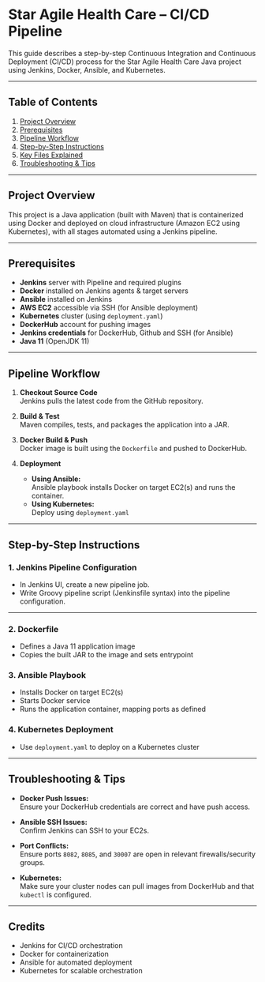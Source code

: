 # Star Agile Health Care – CI/CD Pipeline

This guide describes a step-by-step Continuous Integration and Continuous Deployment (CI/CD) process for the Star Agile Health Care Java project using Jenkins, Docker, Ansible, and Kubernetes.

---

## Table of Contents

1. [Project Overview](#project-overview)
2. [Prerequisites](#prerequisites)
3. [Pipeline Workflow](#pipeline-workflow)
4. [Step-by-Step Instructions](#step-by-step-instructions)
5. [Key Files Explained](#key-files-explained)
6. [Troubleshooting & Tips](#troubleshooting--tips)

---

## Project Overview

This project is a Java application (built with Maven) that is containerized using Docker and deployed on cloud infrastructure (Amazon EC2 using Kubernetes), with all stages automated using a Jenkins pipeline.

---

## Prerequisites

- **Jenkins** server with Pipeline and required plugins
- **Docker** installed on Jenkins agents & target servers
- **Ansible** installed on Jenkins
- **AWS EC2** accessible via SSH (for Ansible deployment)
- **Kubernetes** cluster (using `deployment.yaml`)
- **DockerHub** account for pushing images
- **Jenkins credentials** for DockerHub, Github and SSH (for Ansible)
- **Java 11** (OpenJDK 11)

---

## Pipeline Workflow

1. **Checkout Source Code**  
   Jenkins pulls the latest code from the GitHub repository.

2. **Build & Test**  
   Maven compiles, tests, and packages the application into a JAR.

3. **Docker Build & Push**  
   Docker image is built using the `Dockerfile` and pushed to DockerHub.

4. **Deployment**  
   - **Using Ansible:**  
     Ansible playbook installs Docker on target EC2(s) and runs the container.
   - **Using Kubernetes:**  
     Deploy using `deployment.yaml`

---

## Step-by-Step Instructions

### 1. Jenkins Pipeline Configuration

- In Jenkins UI, create a new pipeline job.
- Write Groovy pipeline script (Jenkinsfile syntax) into the pipeline configuration.

---

### 2. Dockerfile

- Defines a Java 11 application image
- Copies the built JAR to the image and sets entrypoint

### 3. Ansible Playbook

- Installs Docker on target EC2(s)
- Starts Docker service
- Runs the application container, mapping ports as defined

### 4. Kubernetes Deployment

- Use `deployment.yaml` to deploy on a Kubernetes cluster

---

## Troubleshooting & Tips

- **Docker Push Issues:**  
  Ensure your DockerHub credentials are correct and have push access.

- **Ansible SSH Issues:**  
  Confirm Jenkins can SSH to your EC2s.

- **Port Conflicts:**  
  Ensure ports `8082`, `8085`, and `30007` are open in relevant firewalls/security groups.

- **Kubernetes:**  
  Make sure your cluster nodes can pull images from DockerHub and that `kubectl` is configured.

---

## Credits

- Jenkins for CI/CD orchestration
- Docker for containerization
- Ansible for automated deployment
- Kubernetes for scalable orchestration
